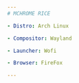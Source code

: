 ```yaml
---
# MCHROME RICE

- Distro: Arch Linux

- Compositor: Wayland

- Launcher: Wofi

- Browser: FireFox

---
```


